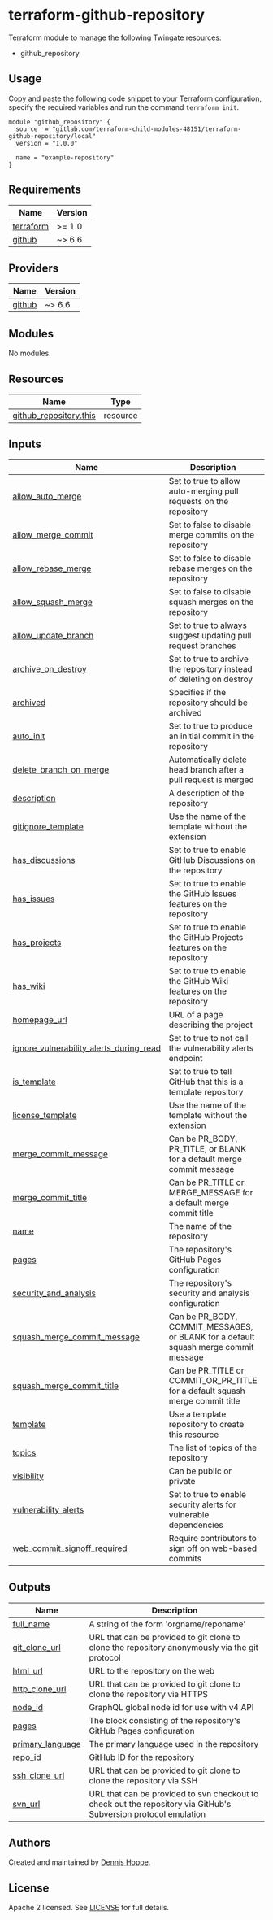 # terraform-github-repository

Terraform module to manage the following Twingate resources:

* github_repository

## Usage

Copy and paste the following code snippet to your Terraform configuration,
specify the required variables and run the command `terraform init`.

```hcl
module "github_repository" {
  source  = "gitlab.com/terraform-child-modules-48151/terraform-github-repository/local"
  version = "1.0.0"

  name = "example-repository"
}
```

<!-- BEGIN_TF_DOCS -->
## Requirements

| Name | Version |
|------|---------|
| <a name="requirement_terraform"></a> [terraform](#requirement\_terraform) | >= 1.0 |
| <a name="requirement_github"></a> [github](#requirement\_github) | ~> 6.6 |

## Providers

| Name | Version |
|------|---------|
| <a name="provider_github"></a> [github](#provider\_github) | ~> 6.6 |

## Modules

No modules.

## Resources

| Name | Type |
|------|------|
| [github_repository.this](https://registry.terraform.io/providers/integrations/github/latest/docs/resources/repository) | resource |

## Inputs

| Name | Description | Type | Default | Required |
|------|-------------|------|---------|:--------:|
| <a name="input_allow_auto_merge"></a> [allow\_auto\_merge](#input\_allow\_auto\_merge) | Set to true to allow auto-merging pull requests on the repository | `bool` | `false` | no |
| <a name="input_allow_merge_commit"></a> [allow\_merge\_commit](#input\_allow\_merge\_commit) | Set to false to disable merge commits on the repository | `bool` | `true` | no |
| <a name="input_allow_rebase_merge"></a> [allow\_rebase\_merge](#input\_allow\_rebase\_merge) | Set to false to disable rebase merges on the repository | `bool` | `true` | no |
| <a name="input_allow_squash_merge"></a> [allow\_squash\_merge](#input\_allow\_squash\_merge) | Set to false to disable squash merges on the repository | `bool` | `true` | no |
| <a name="input_allow_update_branch"></a> [allow\_update\_branch](#input\_allow\_update\_branch) | Set to true to always suggest updating pull request branches | `bool` | `false` | no |
| <a name="input_archive_on_destroy"></a> [archive\_on\_destroy](#input\_archive\_on\_destroy) | Set to true to archive the repository instead of deleting on destroy | `bool` | `false` | no |
| <a name="input_archived"></a> [archived](#input\_archived) | Specifies if the repository should be archived | `bool` | `false` | no |
| <a name="input_auto_init"></a> [auto\_init](#input\_auto\_init) | Set to true to produce an initial commit in the repository | `bool` | `false` | no |
| <a name="input_delete_branch_on_merge"></a> [delete\_branch\_on\_merge](#input\_delete\_branch\_on\_merge) | Automatically delete head branch after a pull request is merged | `bool` | `false` | no |
| <a name="input_description"></a> [description](#input\_description) | A description of the repository | `string` | `null` | no |
| <a name="input_gitignore_template"></a> [gitignore\_template](#input\_gitignore\_template) | Use the name of the template without the extension | `string` | `null` | no |
| <a name="input_has_discussions"></a> [has\_discussions](#input\_has\_discussions) | Set to true to enable GitHub Discussions on the repository | `bool` | `false` | no |
| <a name="input_has_issues"></a> [has\_issues](#input\_has\_issues) | Set to true to enable the GitHub Issues features on the repository | `bool` | `true` | no |
| <a name="input_has_projects"></a> [has\_projects](#input\_has\_projects) | Set to true to enable the GitHub Projects features on the repository | `bool` | `true` | no |
| <a name="input_has_wiki"></a> [has\_wiki](#input\_has\_wiki) | Set to true to enable the GitHub Wiki features on the repository | `bool` | `true` | no |
| <a name="input_homepage_url"></a> [homepage\_url](#input\_homepage\_url) | URL of a page describing the project | `string` | `null` | no |
| <a name="input_ignore_vulnerability_alerts_during_read"></a> [ignore\_vulnerability\_alerts\_during\_read](#input\_ignore\_vulnerability\_alerts\_during\_read) | Set to true to not call the vulnerability alerts endpoint | `bool` | `false` | no |
| <a name="input_is_template"></a> [is\_template](#input\_is\_template) | Set to true to tell GitHub that this is a template repository | `bool` | `false` | no |
| <a name="input_license_template"></a> [license\_template](#input\_license\_template) | Use the name of the template without the extension | `string` | `null` | no |
| <a name="input_merge_commit_message"></a> [merge\_commit\_message](#input\_merge\_commit\_message) | Can be PR\_BODY, PR\_TITLE, or BLANK for a default merge commit message | `string` | `"PR_TITLE"` | no |
| <a name="input_merge_commit_title"></a> [merge\_commit\_title](#input\_merge\_commit\_title) | Can be PR\_TITLE or MERGE\_MESSAGE for a default merge commit title | `string` | `"MERGE_MESSAGE"` | no |
| <a name="input_name"></a> [name](#input\_name) | The name of the repository | `string` | n/a | yes |
| <a name="input_pages"></a> [pages](#input\_pages) | The repository's GitHub Pages configuration | `map(string)` | `{}` | no |
| <a name="input_security_and_analysis"></a> [security\_and\_analysis](#input\_security\_and\_analysis) | The repository's security and analysis configuration | `map(string)` | `{}` | no |
| <a name="input_squash_merge_commit_message"></a> [squash\_merge\_commit\_message](#input\_squash\_merge\_commit\_message) | Can be PR\_BODY, COMMIT\_MESSAGES, or BLANK for a default squash merge commit message | `string` | `"COMMIT_MESSAGES"` | no |
| <a name="input_squash_merge_commit_title"></a> [squash\_merge\_commit\_title](#input\_squash\_merge\_commit\_title) | Can be PR\_TITLE or COMMIT\_OR\_PR\_TITLE for a default squash merge commit title | `string` | `"COMMIT_OR_PR_TITLE"` | no |
| <a name="input_template"></a> [template](#input\_template) | Use a template repository to create this resource | `map(string)` | `{}` | no |
| <a name="input_topics"></a> [topics](#input\_topics) | The list of topics of the repository | `list(string)` | `[]` | no |
| <a name="input_visibility"></a> [visibility](#input\_visibility) | Can be public or private | `string` | `"public"` | no |
| <a name="input_vulnerability_alerts"></a> [vulnerability\_alerts](#input\_vulnerability\_alerts) | Set to true to enable security alerts for vulnerable dependencies | `bool` | `false` | no |
| <a name="input_web_commit_signoff_required"></a> [web\_commit\_signoff\_required](#input\_web\_commit\_signoff\_required) | Require contributors to sign off on web-based commits | `bool` | `false` | no |

## Outputs

| Name | Description |
|------|-------------|
| <a name="output_full_name"></a> [full\_name](#output\_full\_name) | A string of the form 'orgname/reponame' |
| <a name="output_git_clone_url"></a> [git\_clone\_url](#output\_git\_clone\_url) | URL that can be provided to git clone to clone the repository anonymously via the git protocol |
| <a name="output_html_url"></a> [html\_url](#output\_html\_url) | URL to the repository on the web |
| <a name="output_http_clone_url"></a> [http\_clone\_url](#output\_http\_clone\_url) | URL that can be provided to git clone to clone the repository via HTTPS |
| <a name="output_node_id"></a> [node\_id](#output\_node\_id) | GraphQL global node id for use with v4 API |
| <a name="output_pages"></a> [pages](#output\_pages) | The block consisting of the repository's GitHub Pages configuration |
| <a name="output_primary_language"></a> [primary\_language](#output\_primary\_language) | The primary language used in the repository |
| <a name="output_repo_id"></a> [repo\_id](#output\_repo\_id) | GitHub ID for the repository |
| <a name="output_ssh_clone_url"></a> [ssh\_clone\_url](#output\_ssh\_clone\_url) | URL that can be provided to git clone to clone the repository via SSH |
| <a name="output_svn_url"></a> [svn\_url](#output\_svn\_url) | URL that can be provided to svn checkout to check out the repository via GitHub's Subversion protocol emulation |
<!-- END_TF_DOCS -->

## Authors

Created and maintained by [Dennis Hoppe](https://gitlab.com/dhoppeIT).

## License

Apache 2 licensed. See [LICENSE](LICENSE) for full details.
